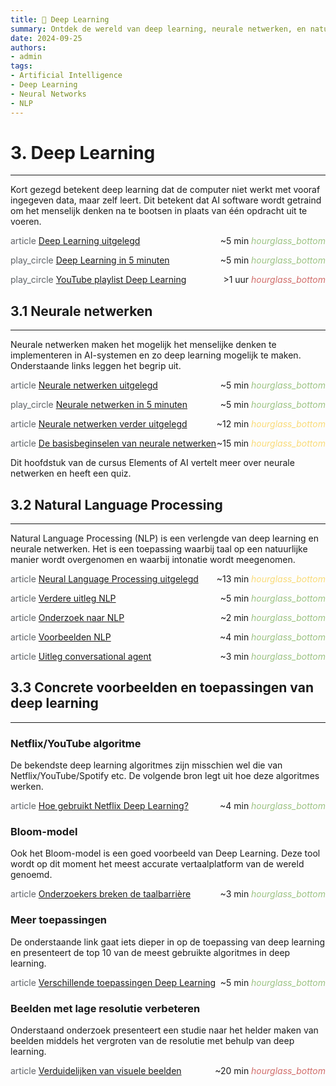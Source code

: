 ```yaml
---
title: 🧠 Deep Learning
summary: Ontdek de wereld van deep learning, neurale netwerken, en natural language processing met praktische voorbeelden en bronnen.
date: 2024-09-25
authors:
- admin
tags:
- Artificial Intelligence
- Deep Learning
- Neural Networks
- NLP
---
```


# 3. Deep Learning

---

Kort gezegd betekent deep learning dat de computer niet werkt met vooraf ingegeven data, maar zelf leert. Dit betekent dat AI software wordt getraind om het menselijk denken na te bootsen in plaats van één opdracht uit te voeren.

<span class="material-symbols-outlined" style="color: #5f6368;">article</span> [Deep Learning uitgelegd](https://example.com/deep-learning-explained) <span style="float: right;">~5 min <i class="material-icons" style="color: #9DC384;">hourglass_bottom</i></span>

<span class="material-symbols-outlined" style="color: #5f6368;">play_circle</span> [Deep Learning in 5 minuten](https://example.com/deep-learning-5-minutes) <span style="float: right;">~5 min <i class="material-icons" style="color: #9DC384;">hourglass_bottom</i></span>

<span class="material-symbols-outlined" style="color: #5f6368;">play_circle</span> [YouTube playlist Deep Learning](https://example.com/youtube-deep-learning) <span style="float: right;">>1 uur <i class="material-icons" style="color: #D16D6A;">hourglass_bottom</i></span>

## 3.1 Neurale netwerken

---

Neurale netwerken maken het mogelijk het menselijke denken te implementeren in AI-systemen en zo deep learning mogelijk te maken. Onderstaande links leggen het begrip uit.

<span class="material-symbols-outlined" style="color: #5f6368;">article</span> [Neurale netwerken uitgelegd](https://example.com/neural-networks-explained) <span style="float: right;">~5 min <i class="material-icons" style="color: #9DC384;">hourglass_bottom</i></span>

<span class="material-symbols-outlined" style="color: #5f6368;">play_circle</span> [Neurale netwerken in 5 minuten](https://example.com/neural-networks-5-minutes) <span style="float: right;">~5 min <i class="material-icons" style="color: #9DC384;">hourglass_bottom</i></span>

<span class="material-symbols-outlined" style="color: #5f6368;">article</span> [Neurale netwerken verder uitgelegd](https://example.com/neural-networks-deep-dive) <span style="float: right;">~12 min <i class="material-icons" style="color: #F9DB78;">hourglass_bottom</i></span>

<span class="material-symbols-outlined" style="color: #5f6368;">article</span> [De basisbeginselen van neurale netwerken](https://example.com/neural-networks-basics) <span style="float: right;">~15 min <i class="material-icons" style="color: #F9DB78;">hourglass_bottom</i></span>

Dit hoofdstuk van de cursus Elements of AI vertelt meer over neurale netwerken en heeft een quiz.

## 3.2 Natural Language Processing

---

Natural Language Processing (NLP) is een verlengde van deep learning en neurale netwerken. Het is een toepassing waarbij taal op een natuurlijke manier wordt overgenomen en waarbij intonatie wordt meegenomen.

<span class="material-symbols-outlined" style="color: #5f6368;">article</span> [Neural Language Processing uitgelegd](https://example.com/nlp-explained) <span style="float: right;">~13 min <i class="material-icons" style="color: #F9DB78;">hourglass_bottom</i></span>

<span class="material-symbols-outlined" style="color: #5f6368;">article</span> [Verdere uitleg NLP](https://example.com/nlp-deep-dive) <span style="float: right;">~5 min <i class="material-icons" style="color: #9DC384;">hourglass_bottom</i></span>

<span class="material-symbols-outlined" style="color: #5f6368;">article</span> [Onderzoek naar NLP](https://example.com/nlp-research) <span style="float: right;">~2 min <i class="material-icons" style="color: #9DC384;">hourglass_bottom</i></span>

<span class="material-symbols-outlined" style="color: #5f6368;">article</span> [Voorbeelden NLP](https://example.com/nlp-examples) <span style="float: right;">~4 min <i class="material-icons" style="color: #9DC384;">hourglass_bottom</i></span>

<span class="material-symbols-outlined" style="color: #5f6368;">article</span> [Uitleg conversational agent](https://example.com/conversational-agent-explained) <span style="float: right;">~3 min <i class="material-icons" style="color: #9DC384;">hourglass_bottom</i></span>

## 3.3 Concrete voorbeelden en toepassingen van deep learning

---

### Netflix/YouTube algoritme

De bekendste deep learning algoritmes zijn misschien wel die van Netflix/YouTube/Spotify etc. De volgende bron legt uit hoe deze algoritmes werken.

<span class="material-symbols-outlined" style="color: #5f6368;">article</span> [Hoe gebruikt Netflix Deep Learning?](https://example.com/netflix-deep-learning) <span style="float: right;">~4 min <i class="material-icons" style="color: #9DC384;">hourglass_bottom</i></span>

### Bloom-model

Ook het Bloom-model is een goed voorbeeld van Deep Learning. Deze tool wordt op dit moment het meest accurate vertaalplatform van de wereld genoemd.

<span class="material-symbols-outlined" style="color: #5f6368;">article</span> [Onderzoekers breken de taalbarrière](https://example.com/bloom-model) <span style="float: right;">~3 min <i class="material-icons" style="color: #9DC384;">hourglass_bottom</i></span>

### Meer toepassingen

De onderstaande link gaat iets dieper in op de toepassing van deep learning en presenteert de top 10 van de meest gebruikte algoritmes in deep learning.

<span class="material-symbols-outlined" style="color: #5f6368;">article</span> [Verschillende toepassingen Deep Learning](https://example.com/deep-learning-applications) <span style="float: right;">~5 min <i class="material-icons" style="color: #9DC384;">hourglass_bottom</i></span>

### Beelden met lage resolutie verbeteren

Onderstaand onderzoek presenteert een studie naar het helder maken van beelden middels het vergroten van de resolutie met behulp van deep learning.

<span class="material-symbols-outlined" style="color: #5f6368;">article</span> [Verduidelijken van visuele beelden](https://example.com/image-enhancement) <span style="float: right;">~20 min <i class="material-icons" style="color: #D16D6A;">hourglass_bottom</i></span>